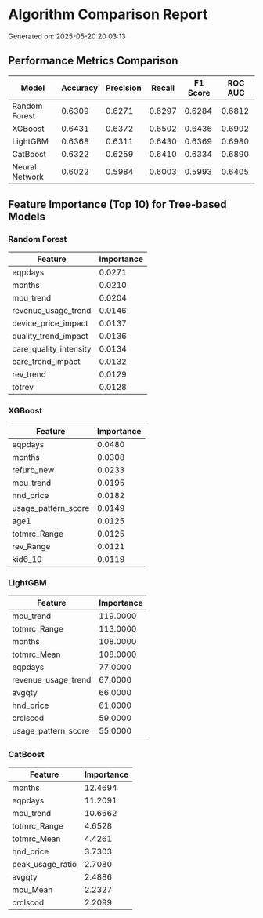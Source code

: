 # Algorithm Comparison Report

Generated on: 2025-05-20 20:03:13

## Performance Metrics Comparison
| Model | Accuracy | Precision | Recall | F1 Score | ROC AUC |
|-------|----------|-----------|---------|-----------|----------|
| Random Forest | 0.6309 | 0.6271 | 0.6297 | 0.6284 | 0.6812 |
| XGBoost | 0.6431 | 0.6372 | 0.6502 | 0.6436 | 0.6992 |
| LightGBM | 0.6368 | 0.6311 | 0.6430 | 0.6369 | 0.6980 |
| CatBoost | 0.6322 | 0.6259 | 0.6410 | 0.6334 | 0.6890 |
| Neural Network | 0.6022 | 0.5984 | 0.6003 | 0.5993 | 0.6405 |

## Feature Importance (Top 10) for Tree-based Models

### Random Forest
| Feature | Importance |
|---------|------------|
| eqpdays | 0.0271 |
| months | 0.0210 |
| mou_trend | 0.0204 |
| revenue_usage_trend | 0.0146 |
| device_price_impact | 0.0137 |
| quality_trend_impact | 0.0136 |
| care_quality_intensity | 0.0134 |
| care_trend_impact | 0.0132 |
| rev_trend | 0.0129 |
| totrev | 0.0128 |

### XGBoost
| Feature | Importance |
|---------|------------|
| eqpdays | 0.0480 |
| months | 0.0308 |
| refurb_new | 0.0233 |
| mou_trend | 0.0195 |
| hnd_price | 0.0182 |
| usage_pattern_score | 0.0149 |
| age1 | 0.0125 |
| totmrc_Range | 0.0125 |
| rev_Range | 0.0121 |
| kid6_10 | 0.0119 |

### LightGBM
| Feature | Importance |
|---------|------------|
| mou_trend | 119.0000 |
| totmrc_Range | 113.0000 |
| months | 108.0000 |
| totmrc_Mean | 108.0000 |
| eqpdays | 77.0000 |
| revenue_usage_trend | 67.0000 |
| avgqty | 66.0000 |
| hnd_price | 61.0000 |
| crclscod | 59.0000 |
| usage_pattern_score | 55.0000 |

### CatBoost
| Feature | Importance |
|---------|------------|
| months | 12.4694 |
| eqpdays | 11.2091 |
| mou_trend | 10.6662 |
| totmrc_Range | 4.6528 |
| totmrc_Mean | 4.4261 |
| hnd_price | 3.7303 |
| peak_usage_ratio | 2.7080 |
| avgqty | 2.4886 |
| mou_Mean | 2.2327 |
| crclscod | 2.2099 |
